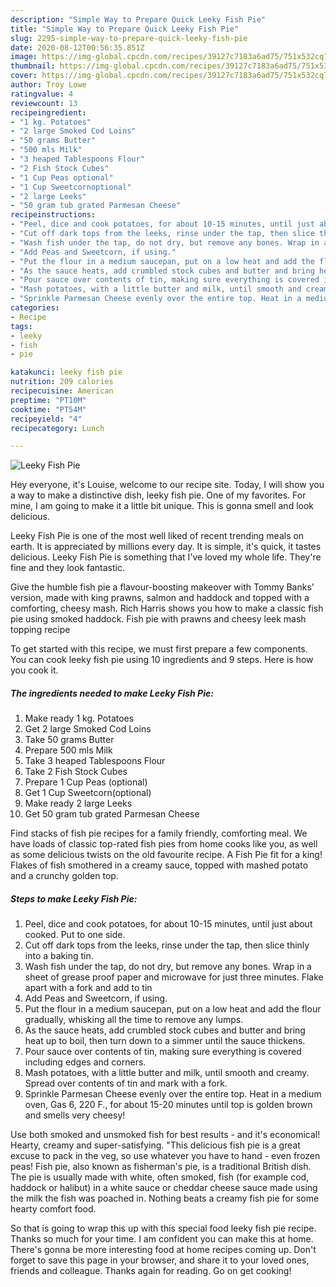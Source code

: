 ```yaml
---
description: "Simple Way to Prepare Quick Leeky Fish Pie"
title: "Simple Way to Prepare Quick Leeky Fish Pie"
slug: 2295-simple-way-to-prepare-quick-leeky-fish-pie
date: 2020-08-12T00:56:35.851Z
image: https://img-global.cpcdn.com/recipes/39127c7183a6ad75/751x532cq70/leeky-fish-pie-recipe-main-photo.jpg
thumbnail: https://img-global.cpcdn.com/recipes/39127c7183a6ad75/751x532cq70/leeky-fish-pie-recipe-main-photo.jpg
cover: https://img-global.cpcdn.com/recipes/39127c7183a6ad75/751x532cq70/leeky-fish-pie-recipe-main-photo.jpg
author: Troy Lowe
ratingvalue: 4
reviewcount: 13
recipeingredient:
- "1 kg. Potatoes"
- "2 large Smoked Cod Loins"
- "50 grams Butter"
- "500 mls Milk"
- "3 heaped Tablespoons Flour"
- "2 Fish Stock Cubes"
- "1 Cup Peas optional"
- "1 Cup Sweetcornoptional"
- "2 large Leeks"
- "50 gram tub grated Parmesan Cheese"
recipeinstructions:
- "Peel, dice and cook potatoes, for about 10-15 minutes, until just about cooked. Put to one side."
- "Cut off dark tops from the leeks, rinse under the tap, then slice thinly into a baking tin."
- "Wash fish under the tap, do not dry, but remove any bones. Wrap in a sheet of grease proof paper and microwave for just three minutes. Flake apart with a fork and add to tin"
- "Add Peas and Sweetcorn, if using."
- "Put the flour in a medium saucepan, put on a low heat and add the flour gradually, whisking all the time to remove any lumps."
- "As the sauce heats, add crumbled stock cubes and butter and bring heat up to boil, then turn down to a simmer until the sauce thickens."
- "Pour sauce over contents of tin, making sure everything is covered including edges and corners."
- "Mash potatoes, with a little butter and milk, until smooth and creamy. Spread over contents of tin and mark with a fork."
- "Sprinkle Parmesan Cheese evenly over the entire top. Heat in a medium oven, Gas 6, 220 F., for about 15-20 minutes until top is golden brown and smells very cheesy!"
categories:
- Recipe
tags:
- leeky
- fish
- pie

katakunci: leeky fish pie 
nutrition: 209 calories
recipecuisine: American
preptime: "PT10M"
cooktime: "PT54M"
recipeyield: "4"
recipecategory: Lunch

---
```



![Leeky Fish Pie](https://img-global.cpcdn.com/recipes/39127c7183a6ad75/751x532cq70/leeky-fish-pie-recipe-main-photo.jpg)

Hey everyone, it's Louise, welcome to our recipe site. Today, I will show you a way to make a distinctive dish, leeky fish pie. One of my favorites. For mine, I am going to make it a little bit unique. This is gonna smell and look delicious.

Leeky Fish Pie is one of the most well liked of recent trending meals on earth. It is appreciated by millions every day. It is simple, it's quick, it tastes delicious. Leeky Fish Pie is something that I've loved my whole life. They're fine and they look fantastic.

Give the humble fish pie a flavour-boosting makeover with Tommy Banks&#39; version, made with king prawns, salmon and haddock and topped with a comforting, cheesy mash. Rich Harris shows you how to make a classic fish pie using smoked haddock. Fish pie with prawns and cheesy leek mash topping recipe


To get started with this recipe, we must first prepare a few components. You can cook leeky fish pie using 10 ingredients and 9 steps. Here is how you cook it.

<!--inarticleads1-->

##### The ingredients needed to make Leeky Fish Pie:

1. Make ready 1 kg. Potatoes
1. Get 2 large Smoked Cod Loins
1. Take 50 grams Butter
1. Prepare 500 mls Milk
1. Take 3 heaped Tablespoons Flour
1. Take 2 Fish Stock Cubes
1. Prepare 1 Cup Peas (optional)
1. Get 1 Cup Sweetcorn(optional)
1. Make ready 2 large Leeks
1. Get 50 gram tub grated Parmesan Cheese


Find stacks of fish pie recipes for a family friendly, comforting meal. We have loads of classic top-rated fish pies from home cooks like you, as well as some delicious twists on the old favourite recipe. A Fish Pie fit for a king! Flakes of fish smothered in a creamy sauce, topped with mashed potato and a crunchy golden top. 

<!--inarticleads2-->

##### Steps to make Leeky Fish Pie:

1. Peel, dice and cook potatoes, for about 10-15 minutes, until just about cooked. Put to one side.
1. Cut off dark tops from the leeks, rinse under the tap, then slice thinly into a baking tin.
1. Wash fish under the tap, do not dry, but remove any bones. Wrap in a sheet of grease proof paper and microwave for just three minutes. Flake apart with a fork and add to tin
1. Add Peas and Sweetcorn, if using.
1. Put the flour in a medium saucepan, put on a low heat and add the flour gradually, whisking all the time to remove any lumps.
1. As the sauce heats, add crumbled stock cubes and butter and bring heat up to boil, then turn down to a simmer until the sauce thickens.
1. Pour sauce over contents of tin, making sure everything is covered including edges and corners.
1. Mash potatoes, with a little butter and milk, until smooth and creamy. Spread over contents of tin and mark with a fork.
1. Sprinkle Parmesan Cheese evenly over the entire top. Heat in a medium oven, Gas 6, 220 F., for about 15-20 minutes until top is golden brown and smells very cheesy!


Use both smoked and unsmoked fish for best results - and it&#39;s economical! Hearty, creamy and super-satisfying. &#34;This delicious fish pie is a great excuse to pack in the veg, so use whatever you have to hand - even frozen peas! Fish pie, also known as fisherman&#39;s pie, is a traditional British dish. The pie is usually made with white, often smoked, fish (for example cod, haddock or halibut) in a white sauce or cheddar cheese sauce made using the milk the fish was poached in. Nothing beats a creamy fish pie for some hearty comfort food. 

So that is going to wrap this up with this special food leeky fish pie recipe. Thanks so much for your time. I am confident you can make this at home. There's gonna be more interesting food at home recipes coming up. Don't forget to save this page in your browser, and share it to your loved ones, friends and colleague. Thanks again for reading. Go on get cooking!
